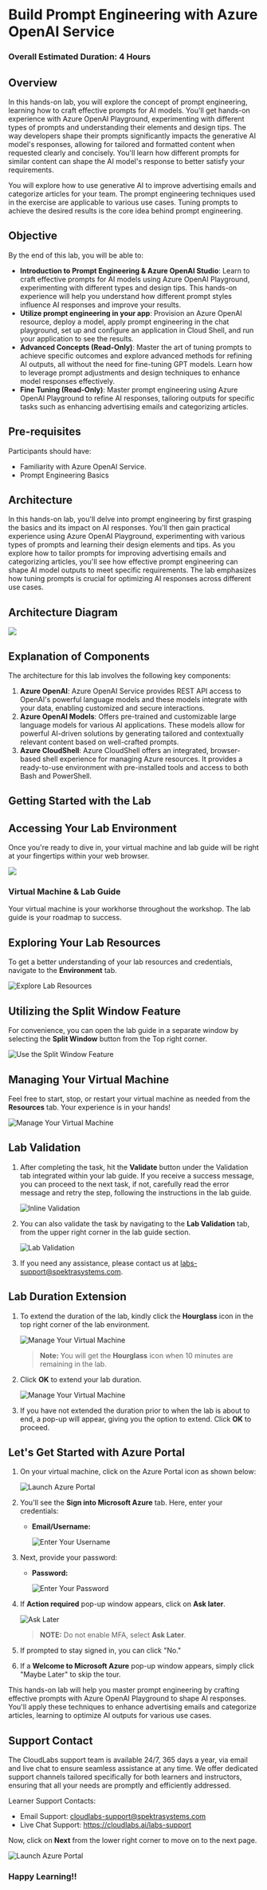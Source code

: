 # Build Prompt Engineering with Azure OpenAI Service

### Overall Estimated Duration: 4 Hours

## Overview

In this hands-on lab, you will explore the concept of prompt engineering, learning how to craft effective prompts for AI models. You'll get hands-on experience with Azure OpenAI Playground, experimenting with different types of prompts and understanding their elements and design tips. The way developers shape their prompts significantly impacts the generative AI model's responses, allowing for tailored and formatted content when requested clearly and concisely. You'll learn how different prompts for similar content can shape the AI model's response to better satisfy your requirements.

You will explore how to use generative AI to improve advertising emails and categorize articles for your team. The prompt engineering techniques used in the exercise are applicable to various use cases. Tuning prompts to achieve the desired results is the core idea behind prompt engineering.

## Objective

By the end of this lab, you will be able to:

- **Introduction to Prompt Engineering & Azure OpenAI Studio**: Learn to craft effective prompts for AI models using Azure OpenAI Playground, experimenting with different types and design tips. This hands-on experience will help you understand how different prompt styles influence AI responses and improve your results.
- **Utilize prompt engineering in your app**: Provision an Azure OpenAI resource, deploy a model, apply prompt engineering in the chat playground, set up and configure an application in Cloud Shell, and run your application to see the results.
- **Advanced Concepts (Read-Only)**: Master the art of tuning prompts to achieve specific outcomes and explore advanced methods for refining AI outputs, all without the need for fine-tuning GPT models. Learn how to leverage prompt adjustments and design techniques to enhance model responses effectively.
- **Fine Tuning (Read-Only)**: Master prompt engineering using Azure OpenAI Playground to refine AI responses, tailoring outputs for specific tasks such as enhancing advertising emails and categorizing articles.
  
## Pre-requisites

Participants should have:

- Familiarity with Azure OpenAI Service.
- Prompt Engineering Basics

## Architecture

In this hands-on lab, you'll delve into prompt engineering by first grasping the basics and its impact on AI responses. You'll then gain practical experience using Azure OpenAI Playground, experimenting with various types of prompts and learning their design elements and tips. As you explore how to tailor prompts for improving advertising emails and categorizing articles, you'll see how effective prompt engineering can shape AI model outputs to meet specific requirements. The lab emphasizes how tuning prompts is crucial for optimizing AI responses across different use cases.

## Architecture Diagram

![](./Lab-Scenario-Preview/media/lab-03-ad.PNG)

## Explanation of Components

The architecture for this lab involves the following key components:

1. **Azure OpenAI**: Azure OpenAI Service provides REST API access to OpenAI's powerful language models and these models integrate with your data, enabling customized and secure interactions.
1. **Azure OpenAI Models**: Offers pre-trained and customizable large language models for various AI applications. These models allow for powerful AI-driven solutions by generating tailored and contextually relevant content based on well-crafted prompts.
1. **Azure CloudShell**: Azure CloudShell offers an integrated, browser-based shell experience for managing Azure resources. It provides a ready-to-use environment with pre-installed tools and access to both Bash and PowerShell.
   
## Getting Started with the Lab
 
## Accessing Your Lab Environment
 
Once you're ready to dive in, your virtual machine and lab guide will be right at your fingertips within your web browser.

   ![](../media/labguide-1.png)

### Virtual Machine & Lab Guide
 
Your virtual machine is your workhorse throughout the workshop. The lab guide is your roadmap to success.
 
## Exploring Your Lab Resources
 
To get a better understanding of your lab resources and credentials, navigate to the **Environment** tab.
 
   ![Explore Lab Resources](../media/env-1.png)
 
## Utilizing the Split Window Feature
 
For convenience, you can open the lab guide in a separate window by selecting the **Split Window** button from the Top right corner.
 
 ![Use the Split Window Feature](../media/spl.png)
 
## Managing Your Virtual Machine
 
Feel free to start, stop, or restart your virtual machine as needed from the **Resources** tab. Your experience is in your hands!
 
![Manage Your Virtual Machine](../media/res.png)

## Lab Validation

1. After completing the task, hit the **Validate** button under the Validation tab integrated within your lab guide. If you receive a success message, you can proceed to the next task, if not, carefully read the error message and retry the step, following the instructions in the lab guide.

   ![Inline Validation](../media/inline-validation.png)

1. You can also validate the task by navigating to the **Lab Validation** tab, from the upper right corner in the lab guide section.

   ![Lab Validation](../media/lab-validation.png)

1. If you need any assistance, please contact us at labs-support@spektrasystems.com.

## Lab Duration Extension

1. To extend the duration of the lab, kindly click the **Hourglass** icon in the top right corner of the lab environment. 

    ![Manage Your Virtual Machine](../media/gext.png)

    >**Note:** You will get the **Hourglass** icon when 10 minutes are remaining in the lab.

2. Click **OK** to extend your lab duration.
 
   ![Manage Your Virtual Machine](../media/gext2.png)

3. If you have not extended the duration prior to when the lab is about to end, a pop-up will appear, giving you the option to extend. Click **OK** to proceed.

## Let's Get Started with Azure Portal

1. On your virtual machine, click on the Azure Portal icon as shown below:

   ![Launch Azure Portal](../media/sc900-image(1).png)
   
1. You'll see the **Sign into Microsoft Azure** tab. Here, enter your credentials:
 
   - **Email/Username:** <inject key="AzureAdUserEmail"></inject>
 
       ![Enter Your Username](../media/sc900-image-1.png)
 
1. Next, provide your password:
 
   - **Password:** <inject key="AzureAdUserPassword"></inject>
 
       ![Enter Your Password](../media/sc900-image-2.png)

1. If **Action required** pop-up window appears, click on **Ask later**.

   ![Ask Later](../media/ask-later-01.png)

   >**NOTE:** Do not enable MFA, select **Ask Later**.
    
1. If prompted to stay signed in, you can click "No."
 
1. If a **Welcome to Microsoft Azure** pop-up window appears, simply click "Maybe Later" to skip the tour.

This hands-on lab will help you master prompt engineering by crafting effective prompts with Azure OpenAI Playground to shape AI responses. You'll apply these techniques to enhance advertising emails and categorize articles, learning to optimize AI outputs for various use cases.

## Support Contact

The CloudLabs support team is available 24/7, 365 days a year, via email and live chat to ensure seamless assistance at any time. We offer dedicated support channels tailored specifically for both learners and instructors, ensuring that all your needs are promptly and efficiently addressed.

Learner Support Contacts:

- Email Support: cloudlabs-support@spektrasystems.com
- Live Chat Support: https://cloudlabs.ai/labs-support

Now, click on **Next** from the lower right corner to move on to the next page.

![Launch Azure Portal](../media/sc900-image(3).png)

### Happy Learning!!
